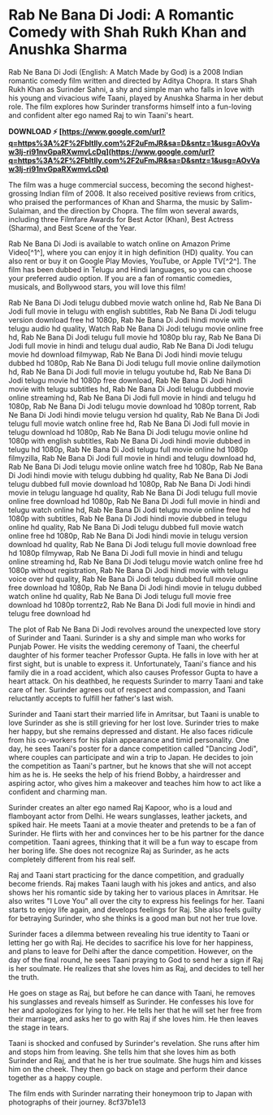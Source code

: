 # Rab Ne Bana Di Jodi: A Romantic Comedy with Shah Rukh Khan and Anushka Sharma
 
Rab Ne Bana Di Jodi (English: A Match Made by God) is a 2008 Indian romantic comedy film written and directed by Aditya Chopra. It stars Shah Rukh Khan as Surinder Sahni, a shy and simple man who falls in love with his young and vivacious wife Taani, played by Anushka Sharma in her debut role. The film explores how Surinder transforms himself into a fun-loving and confident alter ego named Raj to win Taani's heart.
 
**DOWNLOAD ⚡ [https://www.google.com/url?q=https%3A%2F%2Fbltlly.com%2F2uFmJR&sa=D&sntz=1&usg=AOvVaw3lj-ri91nvGpaRXwmvLcDq](https://www.google.com/url?q=https%3A%2F%2Fbltlly.com%2F2uFmJR&sa=D&sntz=1&usg=AOvVaw3lj-ri91nvGpaRXwmvLcDq)**


 
The film was a huge commercial success, becoming the second highest-grossing Indian film of 2008. It also received positive reviews from critics, who praised the performances of Khan and Sharma, the music by Salim-Sulaiman, and the direction by Chopra. The film won several awards, including three Filmfare Awards for Best Actor (Khan), Best Actress (Sharma), and Best Scene of the Year.
 
Rab Ne Bana Di Jodi is available to watch online on Amazon Prime Video[^1^], where you can enjoy it in high definition (HD) quality. You can also rent or buy it on Google Play Movies, YouTube, or Apple TV[^2^]. The film has been dubbed in Telugu and Hindi languages, so you can choose your preferred audio option. If you are a fan of romantic comedies, musicals, and Bollywood stars, you will love this film!
 
Rab Ne Bana Di Jodi telugu dubbed movie watch online hd,  Rab Ne Bana Di Jodi full movie in telugu with english subtitles,  Rab Ne Bana Di Jodi telugu version download free hd 1080p,  Rab Ne Bana Di Jodi hindi movie with telugu audio hd quality,  Watch Rab Ne Bana Di Jodi telugu movie online free hd,  Rab Ne Bana Di Jodi telugu full movie hd 1080p blu ray,  Rab Ne Bana Di Jodi full movie in hindi and telugu dual audio,  Rab Ne Bana Di Jodi telugu movie hd download filmywap,  Rab Ne Bana Di Jodi hindi movie telugu dubbed hd 1080p,  Rab Ne Bana Di Jodi telugu full movie online dailymotion hd,  Rab Ne Bana Di Jodi full movie in telugu youtube hd,  Rab Ne Bana Di Jodi telugu movie hd 1080p free download,  Rab Ne Bana Di Jodi hindi movie with telugu subtitles hd,  Rab Ne Bana Di Jodi telugu dubbed movie online streaming hd,  Rab Ne Bana Di Jodi full movie in hindi and telugu hd 1080p,  Rab Ne Bana Di Jodi telugu movie download hd 1080p torrent,  Rab Ne Bana Di Jodi hindi movie telugu version hd quality,  Rab Ne Bana Di Jodi telugu full movie watch online free hd,  Rab Ne Bana Di Jodi full movie in telugu download hd 1080p,  Rab Ne Bana Di Jodi telugu movie online hd 1080p with english subtitles,  Rab Ne Bana Di Jodi hindi movie dubbed in telugu hd 1080p,  Rab Ne Bana Di Jodi telugu full movie online hd 1080p filmyzilla,  Rab Ne Bana Di Jodi full movie in hindi and telugu download hd,  Rab Ne Bana Di Jodi telugu movie online watch free hd 1080p,  Rab Ne Bana Di Jodi hindi movie with telugu dubbing hd quality,  Rab Ne Bana Di Jodi telugu dubbed full movie download hd 1080p,  Rab Ne Bana Di Jodi hindi movie in telugu language hd quality,  Rab Ne Bana Di Jodi telugu full movie online free download hd 1080p,  Rab Ne Bana Di Jodi full movie in hindi and telugu watch online hd,  Rab Ne Bana Di Jodi telugu movie online free hd 1080p with subtitles,  Rab Ne Bana Di Jodi hindi movie dubbed in telugu online hd quality,  Rab Ne Bana Di Jodi telugu dubbed full movie watch online free hd 1080p,  Rab Ne Bana Di Jodi hindi movie in telugu version download hd quality,  Rab Ne Bana Di Jodi telugu full movie download free hd 1080p filmywap,  Rab Ne Bana Di Jodi full movie in hindi and telugu online streaming hd,  Rab Ne Bana Di Jodi telugu movie watch online free hd 1080p without registration,  Rab Ne Bana Di Jodi hindi movie with telugu voice over hd quality,  Rab Ne Bana Di Jodi telugu dubbed full movie online free download hd 1080p,  Rab Ne Bana Di Jodi hindi movie in telugu dubbed watch online hd quality,  Rab Ne Bana Di Jodi telugu full movie free download hd 1080p torrentz2,  Rab Ne Bana Di Jodi full movie in hindi and telugu free download hd
  
The plot of Rab Ne Bana Di Jodi revolves around the unexpected love story of Surinder and Taani. Surinder is a shy and simple man who works for Punjab Power. He visits the wedding ceremony of Taani, the cheerful daughter of his former teacher Professor Gupta. He falls in love with her at first sight, but is unable to express it. Unfortunately, Taani's fiance and his family die in a road accident, which also causes Professor Gupta to have a heart attack. On his deathbed, he requests Surinder to marry Taani and take care of her. Surinder agrees out of respect and compassion, and Taani reluctantly accepts to fulfill her father's last wish.
 
Surinder and Taani start their married life in Amritsar, but Taani is unable to love Surinder as she is still grieving for her lost love. Surinder tries to make her happy, but she remains depressed and distant. He also faces ridicule from his co-workers for his plain appearance and timid personality. One day, he sees Taani's poster for a dance competition called \"Dancing Jodi\", where couples can participate and win a trip to Japan. He decides to join the competition as Taani's partner, but he knows that she will not accept him as he is. He seeks the help of his friend Bobby, a hairdresser and aspiring actor, who gives him a makeover and teaches him how to act like a confident and charming man.
 
Surinder creates an alter ego named Raj Kapoor, who is a loud and flamboyant actor from Delhi. He wears sunglasses, leather jackets, and spiked hair. He meets Taani at a movie theater and pretends to be a fan of Surinder. He flirts with her and convinces her to be his partner for the dance competition. Taani agrees, thinking that it will be a fun way to escape from her boring life. She does not recognize Raj as Surinder, as he acts completely different from his real self.
 
Raj and Taani start practicing for the dance competition, and gradually become friends. Raj makes Taani laugh with his jokes and antics, and also shows her his romantic side by taking her to various places in Amritsar. He also writes \"I Love You\" all over the city to express his feelings for her. Taani starts to enjoy life again, and develops feelings for Raj. She also feels guilty for betraying Surinder, who she thinks is a good man but not her true love.
 
Surinder faces a dilemma between revealing his true identity to Taani or letting her go with Raj. He decides to sacrifice his love for her happiness, and plans to leave for Delhi after the dance competition. However, on the day of the final round, he sees Taani praying to God to send her a sign if Raj is her soulmate. He realizes that she loves him as Raj, and decides to tell her the truth.
 
He goes on stage as Raj, but before he can dance with Taani, he removes his sunglasses and reveals himself as Surinder. He confesses his love for her and apologizes for lying to her. He tells her that he will set her free from their marriage, and asks her to go with Raj if she loves him. He then leaves the stage in tears.
 
Taani is shocked and confused by Surinder's revelation. She runs after him and stops him from leaving. She tells him that she loves him as both Surinder and Raj, and that he is her true soulmate. She hugs him and kisses him on the cheek. They then go back on stage and perform their dance together as a happy couple.
 
The film ends with Surinder narrating their honeymoon trip to Japan with photographs of their journey.
 8cf37b1e13
 
